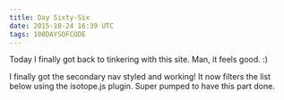 ```yaml
---
title: Day Sixty-Six
date: 2015-10-24 16:39 UTC
tags: 100DAYSOFCODE
---
```

Today I finally got back to tinkering with this site. Man, it feels good. :)

I finally got the secondary nav styled and working! It now filters the list below using the isotope.js plugin. Super pumped to have this part done.
